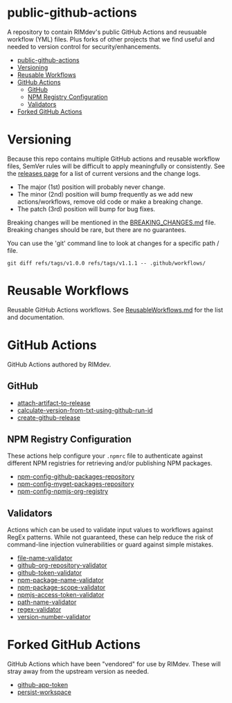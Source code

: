 # public-github-actions

A repository to contain RIMdev's public GitHub Actions and reusuable workflow (YML) files.  Plus forks of other projects that we find useful and needed to version control for security/enhancements.

- [public-github-actions](#public-github-actions)
- [Versioning](#versioning)
- [Reusable Workflows](#reusable-workflows)
- [GitHub Actions](#github-actions)
  - [GitHub](#github)
  - [NPM Registry Configuration](#npm-registry-configuration)
  - [Validators](#validators)
- [Forked GitHub Actions](#forked-github-actions)

# Versioning

Because this repo contains multiple GitHub actions and reusable workflow files, SemVer rules will be difficult to apply meaningfully or consistently.  See the [releases page](https://github.com/ritterim/public-github-actions/releases) for a list of current versions and the change logs.

- The major (1st) position will probably never change.
- The minor (2nd) position will bump frequently as we add new actions/workflows, remove old code or make a breaking change.
- The patch (3rd) position will bump for bug fixes.

Breaking changes will be mentioned in the [BREAKING_CHANGES.md](BREAKING_CHANGES.md) file.  Breaking changes should be rare, but there are no guarantees.

You can use the 'git' command line to look at changes for a specific path / file.

    git diff refs/tags/v1.0.0 refs/tags/v1.1.1 -- .github/workflows/

# Reusable Workflows

Reusable GitHub Actions workflows. See [ReusableWorkflows.md](ReusableWorkflows.md) for the list and documentation.

# GitHub Actions

GitHub Actions authored by RIMdev.

## GitHub

- [attach-artifact-to-release](actions/attach-artifact-to-release/)
- [calculate-version-from-txt-using-github-run-id](actions/calculate-version-from-txt-using-github-run-id/)
- [create-github-release](actions/create-github-release/)

## NPM Registry Configuration

These actions help configure your `.npmrc` file to authenticate against different NPM registries for retrieving and/or publishing NPM packages.

- [npm-config-github-packages-repository](actions/npm-config-github-packages-repository/)
- [npm-config-myget-packages-repository](actions/npm-config-myget-packages-repository/)
- [npm-config-npmjs-org-registry](actions/npm-config-npmjs-org-registry)

## Validators

Actions which can be used to validate input values to workflows against RegEx patterns.  While not guaranteed, these can help reduce the risk of command-line injection vulnerabilities or guard against simple mistakes.

- [file-name-validator](actions/file-name-validator/)
- [github-org-repository-validator](actions/github-org-repository-validator/)
- [github-token-validator](actions/github-token-validator/)
- [npm-package-name-validator](actions/npm-package-name-validator/)
- [npm-package-scope-validator](actions/npm-package-scope-validator/)
- [npmjs-access-token-validator](actions/npmjs-access-token-validator/)
- [path-name-validator](actions/path-name-validator/)
- [regex-validator](actions/regex-validator/)
- [version-number-validator](actions/version-number-validator/)

# Forked GitHub Actions

GitHub Actions which have been "vendored" for use by RIMdev.  These will stray away from the upstream version as needed.

- [github-app-token](forks/github-app-token/)
- [persist-workspace](forks/persist-workspace/)

